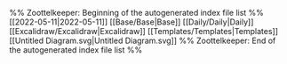 %% Zoottelkeeper: Beginning of the autogenerated index file list  %%
 [[2022-05-11|2022-05-11]]
 [[Base/Base|Base]]
 [[Daily/Daily|Daily]]
 [[Excalidraw/Excalidraw|Excalidraw]]
 [[Templates/Templates|Templates]]
 [[Untitled Diagram.svg|Untitled Diagram.svg]]
%% Zoottelkeeper: End of the autogenerated index file list  %%
